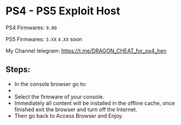 # PS4 - PS5 Exploit Host
PS4 Firmwares:   `9.00`

PS5 Firmwares: `3.XX` `4.XX` soon

My Channel telegram:
https://t.me/DRAGON_CHEAT_for_ps4_hen

## Steps:

- In the console browser go to:
- 
- Select the firmware of your console.
- Immediately all content will be installed in the offline cache, once finished exit the browser and turn off the Internet.
- Then go back to Access Browser and Enjoy.
